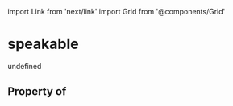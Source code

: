 import Link from 'next/link'
import Grid from '@components/Grid'

# speakable

undefined

## Property of



